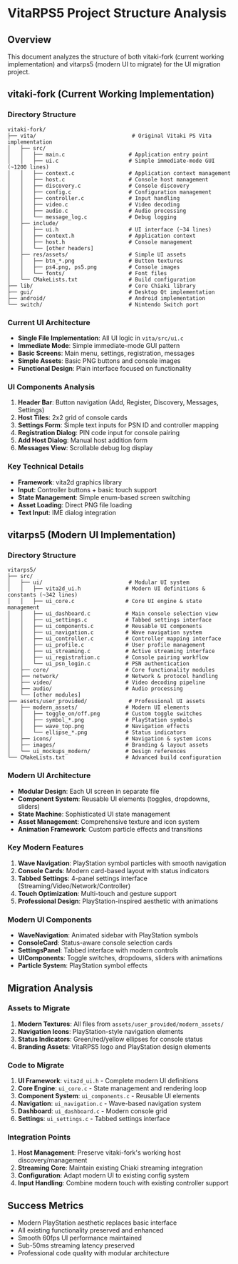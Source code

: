 # VitaRPS5 Project Structure Analysis

## Overview

This document analyzes the structure of both vitaki-fork (current working implementation) and vitarps5 (modern UI to migrate) for the UI migration project.

## vitaki-fork (Current Working Implementation)

### Directory Structure
```
vitaki-fork/
├── vita/                              # Original Vitaki PS Vita implementation
│   ├── src/
│   │   ├── main.c                    # Application entry point
│   │   ├── ui.c                      # Simple immediate-mode GUI (~1200 lines)
│   │   ├── context.c                 # Application context management
│   │   ├── host.c                    # Console host management
│   │   ├── discovery.c               # Console discovery
│   │   ├── config.c                  # Configuration management
│   │   ├── controller.c              # Input handling
│   │   ├── video.c                   # Video decoding
│   │   ├── audio.c                   # Audio processing
│   │   └── message_log.c             # Debug logging
│   ├── include/
│   │   ├── ui.h                      # UI interface (~34 lines)
│   │   ├── context.h                 # Application context
│   │   ├── host.h                    # Console management
│   │   └── [other headers]
│   ├── res/assets/                   # Simple UI assets
│   │   ├── btn_*.png                 # Button textures
│   │   ├── ps4.png, ps5.png          # Console images
│   │   └── fonts/                    # Font files
│   └── CMakeLists.txt                # Build configuration
├── lib/                              # Core Chiaki library
├── gui/                              # Desktop Qt implementation
├── android/                          # Android implementation
└── switch/                           # Nintendo Switch port
```

### Current UI Architecture
- **Single File Implementation**: All UI logic in `vita/src/ui.c`
- **Immediate Mode**: Simple immediate-mode GUI pattern
- **Basic Screens**: Main menu, settings, registration, messages
- **Simple Assets**: Basic PNG buttons and console images
- **Functional Design**: Plain interface focused on functionality

### UI Components Analysis
1. **Header Bar**: Button navigation (Add, Register, Discovery, Messages, Settings)
2. **Host Tiles**: 2x2 grid of console cards
3. **Settings Form**: Simple text inputs for PSN ID and controller mapping
4. **Registration Dialog**: PIN code input for console pairing
5. **Add Host Dialog**: Manual host addition form
6. **Messages View**: Scrollable debug log display

### Key Technical Details
- **Framework**: vita2d graphics library
- **Input**: Controller buttons + basic touch support
- **State Management**: Simple enum-based screen switching
- **Asset Loading**: Direct PNG file loading
- **Text Input**: IME dialog integration

## vitarps5 (Modern UI Implementation)

### Directory Structure
```
vitarps5/
├── src/
│   ├── ui/                           # Modular UI system
│   │   ├── vita2d_ui.h              # Modern UI definitions & constants (~342 lines)
│   │   ├── ui_core.c                # Core UI engine & state management
│   │   ├── ui_dashboard.c           # Main console selection view
│   │   ├── ui_settings.c            # Tabbed settings interface
│   │   ├── ui_components.c          # Reusable UI components
│   │   ├── ui_navigation.c          # Wave navigation system
│   │   ├── ui_controller.c          # Controller mapping interface
│   │   ├── ui_profile.c             # User profile management
│   │   ├── ui_streaming.c           # Active streaming interface
│   │   ├── ui_registration.c        # Console pairing workflow
│   │   └── ui_psn_login.c           # PSN authentication
│   ├── core/                        # Core functionality modules
│   ├── network/                     # Network & protocol handling
│   ├── video/                       # Video decoding pipeline
│   ├── audio/                       # Audio processing
│   └── [other modules]
├── assets/user_provided/             # Professional UI assets
│   ├── modern_assets/               # Modern UI elements
│   │   ├── toggle_on/off.png        # Custom toggle switches
│   │   ├── symbol_*.png             # PlayStation symbols
│   │   ├── wave_top.png             # Navigation effects
│   │   └── ellipse_*.png            # Status indicators
│   ├── icons/                       # Navigation & system icons
│   ├── images/                      # Branding & layout assets
│   └── ui_mockups_modern/           # Design references
└── CMakeLists.txt                   # Advanced build configuration
```

### Modern UI Architecture
- **Modular Design**: Each UI screen in separate file
- **Component System**: Reusable UI elements (toggles, dropdowns, sliders)
- **State Machine**: Sophisticated UI state management
- **Asset Management**: Comprehensive texture and icon system
- **Animation Framework**: Custom particle effects and transitions

### Key Modern Features
1. **Wave Navigation**: PlayStation symbol particles with smooth navigation
2. **Console Cards**: Modern card-based layout with status indicators
3. **Tabbed Settings**: 4-panel settings interface (Streaming/Video/Network/Controller)
4. **Touch Optimization**: Multi-touch and gesture support
5. **Professional Design**: PlayStation-inspired aesthetic with animations

### Modern UI Components
- **WaveNavigation**: Animated sidebar with PlayStation symbols
- **ConsoleCard**: Status-aware console selection cards
- **SettingsPanel**: Tabbed interface with modern controls
- **UIComponents**: Toggle switches, dropdowns, sliders with animations
- **Particle System**: PlayStation symbol effects

## Migration Analysis

### Assets to Migrate
1. **Modern Textures**: All files from `assets/user_provided/modern_assets/`
2. **Navigation Icons**: PlayStation-style navigation elements
3. **Status Indicators**: Green/red/yellow ellipses for console status
4. **Branding Assets**: VitaRPS5 logo and PlayStation design elements

### Code to Migrate
1. **UI Framework**: `vita2d_ui.h` - Complete modern UI definitions
2. **Core Engine**: `ui_core.c` - State management and rendering loop
3. **Component System**: `ui_components.c` - Reusable UI elements
4. **Navigation**: `ui_navigation.c` - Wave-based navigation system
5. **Dashboard**: `ui_dashboard.c` - Modern console grid
6. **Settings**: `ui_settings.c` - Tabbed settings interface

### Integration Points
1. **Host Management**: Preserve vitaki-fork's working host discovery/management
2. **Streaming Core**: Maintain existing Chiaki streaming integration
3. **Configuration**: Adapt modern UI to existing config system
4. **Input Handling**: Combine modern touch with existing controller support

## Success Metrics
- Modern PlayStation aesthetic replaces basic interface
- All existing functionality preserved and enhanced
- Smooth 60fps UI performance maintained
- Sub-50ms streaming latency preserved
- Professional code quality with modular architecture